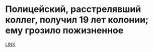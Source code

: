 # Полицейский, расстрелявший коллег, получил 19 лет колонии; ему грозило пожизненное



[LINK](https://varlamov.ru/4230297.html)